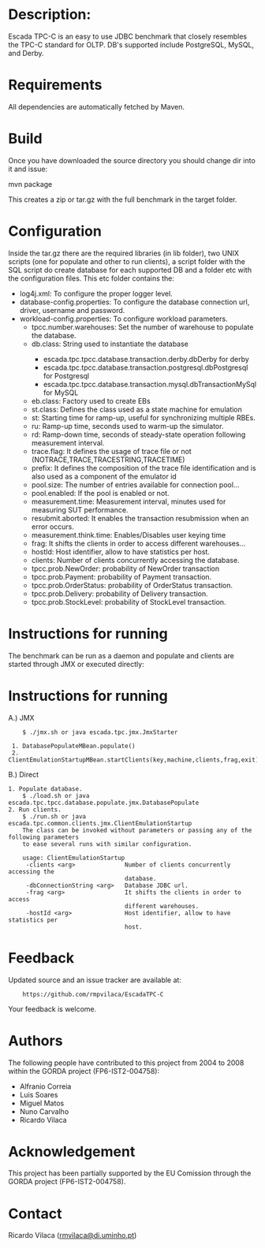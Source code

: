 # Description:

Escada TPC-C is an easy to use JDBC benchmark that closely resembles the TPC-C standard for OLTP.
DB's supported include PostgreSQL, MySQL, and Derby.

# Requirements

All dependencies are automatically fetched by Maven.

# Build

Once you have downloaded the source directory you should change dir into it and issue:

  mvn package

This creates a zip or tar.gz with the full benchmark in the target folder.

# Configuration

Inside the tar.gz there are the required libraries (in lib folder),
two UNIX scripts (one for populate and other to run clients), a script folder
with the SQL script do create database for each supported DB and a folder etc with the configuration files.
This etc folder contains the:

- log4j.xml: To configure the proper logger level.
- database-config.properties: To configure the database connection url, driver, username
 and password.
- workload-config.properties: To configure workload parameters.
    - tpcc.number.warehouses: Set the number of warehouse to populate the database.
    - db.class: String <class> used to instantiate the database
        - escada.tpc.tpcc.database.transaction.derby.dbDerby for derby
        - escada.tpc.tpcc.database.transaction.postgresql.dbPostgresql for Postgresql
        - escada.tpc.tpcc.database.transaction.mysql.dbTransactionMySql for MySQL
    - eb.class: Factory <class> used to create EBs
    - st.class: Defines the class used as a state machine for emulation
    - st: Starting time for ramp-up, useful for synchronizing multiple RBEs.
    - ru: Ramp-up time, seconds used to warm-up the simulator.
    - rd: Ramp-down time, seconds of steady-state operation following measurement interval.
    - trace.flag: It defines the usage of trace file or not (NOTRACE,TRACE,TRACESTRING,TRACETIME)
    - prefix: It defines the composition of the trace file identification and is also used as a component of the emulator id
    - pool.size: The number of entries available for connection pool...
    - pool.enabled: If the pool is enabled or not.
    - measurement.time: Measurement interval, minutes used for measuring SUT performance.
    - resubmit.aborted: It enables the transaction resubmission when an error occurs.
    - measurement.think.time: Enables/Disables user keying time
    - frag: It shifts the clients in order to access different warehouses...
    - hostId: Host identifier, allow to have statistics per host.
    - clients: Number of clients concurrently accessing the database.
    - tpcc.prob.NewOrder: probability of NewOrder transaction
    - tpcc.prob.Payment: probability of Payment transaction.
    - tpcc.prob.OrderStatus: probability of OrderStatus transaction.
    - tpcc.prob.Delivery: probability of Delivery transaction.
    - tpcc.prob.StockLevel: probability of StockLevel transaction.


# Instructions for running

The benchmark can be run as a daemon and populate and
clients are started through JMX or executed directly:

# Instructions for running

 A.) JMX

        $ ./jmx.sh or java escada.tpc.jmx.JmxStarter

     1. DatabasePopulateMBean.populate()
     2. ClientEmulationStartupMBean.startClients(key,machine,clients,frag,exit);
 B.) Direct

    1. Populate database.
        $ ./load.sh or java escada.tpc.tpcc.database.populate.jmx.DatabasePopulate
    2. Run clients.
        $ ./run.sh or java escada.tpc.common.clients.jmx.ClientEmulationStartup
        The class can be invoked without parameters or passing any of the following parameters
        to ease several runs with similar configuration.

        usage: ClientEmulationStartup
         -clients <arg>              Number of clients concurrently accessing the
                                     database.
         -dbConnectionString <arg>   Database JDBC url.
         -frag <arg>                 It shifts the clients in order to access
                                     different warehouses.
         -hostId <arg>               Host identifier, allow to have statistics per
                                     host.


# Feedback

Updated source and an issue tracker are available at:

        https://github.com/rmpvilaca/EscadaTPC-C

Your feedback is welcome.

# Authors

The following people have contributed to this project from 2004 to 2008 within the GORDA project (FP6-IST2-004758):
 - Alfranio Correia
 - Luis Soares
 - Miguel Matos
 - Nuno Carvalho
 - Ricardo Vilaca

# Acknowledgement

This project has been partially supported by the EU Comission through the GORDA project (FP6-IST2-004758).

# Contact

Ricardo Vilaca (<rmvilaca@di.uminho.pt>)
